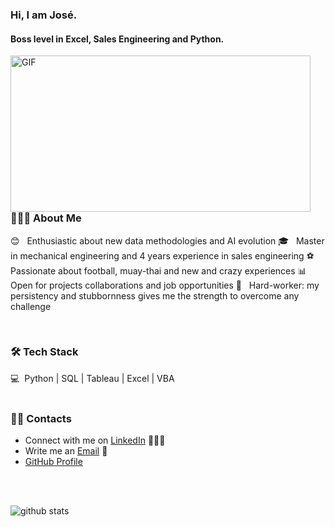 ### Hi, I am José.
#### Boss level in Excel, Sales Engineering and Python.

<img align="left" width="480" height="250" alt="GIF" src="https://media.giphy.com/media/l41JMXnXn4E7WQR8s/giphy.gif" />

<br />
<br />
<br />
<br />
<br />
<br />
<br />
<br />
<br />
<br />
<br />
<br />

<h3> 👨🏻‍💻 About Me </h3>

😊 &nbsp; Enthusiastic about new data methodologies and AI evolution
🎓 &nbsp; Master in mechanical engineering and 4 years experience in sales engineering
⚽ &nbsp; Passionate about football, muay-thai and new and crazy experiences
📊 &nbsp; Open for projects collaborations and job opportunities
👷 &nbsp; Hard-worker: my persistency and stubbornness gives me the strength to overcome any challenge

<br />
<h3>🛠 Tech Stack</h3>
💻 &nbsp;Python | SQL | Tableau | Excel | VBA



<br />
<br />

### 🤝🏻 Contacts

 - Connect with me on [LinkedIn](https://www.linkedin.com/in/josecosta1992/) 👨🏻‍💻
 - Write me an [Email](mailto:josep.q.g.costa@hotmail.com) 💌
 - [GitHub Profile](https://github.com/jcosta92)

<br />
<br />

![github stats](https://github-readme-stats.vercel.app/api?username=jcosta92&show_icons=true)
